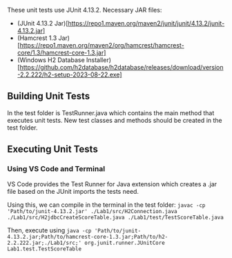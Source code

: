 These unit tests use JUnit 4.13.2. Necessary JAR files:
- (JUnit 4.13.2 Jar)[https://repo1.maven.org/maven2/junit/junit/4.13.2/junit-4.13.2.jar]
- (Hamcrest 1.3 Jar)[https://repo1.maven.org/maven2/org/hamcrest/hamcrest-core/1.3/hamcrest-core-1.3.jar]
- (Windows H2 Database Installer)[https://github.com/h2database/h2database/releases/download/version-2.2.222/h2-setup-2023-08-22.exe]

## Building Unit Tests

In the test folder is TestRunner.java which contains the main method that executes unit tests. New test classes and methods should be created in the test folder.

## Executing Unit Tests

### Using VS Code and Terminal

VS Code provides the Test Runner for Java extension which creates a .jar file based on the JUnit imports the tests need. 

Using this, we can compile in the terminal in the test folder: `javac -cp 'Path/to/junit-4.13.2.jar' ./Lab1/src/H2Connection.java ./Lab1/src/H2jdbcCreateScoreTable.java ./Lab1/test/TestScoreTable.java`

Then, execute using `java -cp 'Path/to/junit-4.13.2.jar;Path/to/hamcrest-core-1.3.jar;Path/to/h2-2.2.222.jar;./Lab1/src;' org.junit.runner.JUnitCore Lab1.test.TestScoreTable`